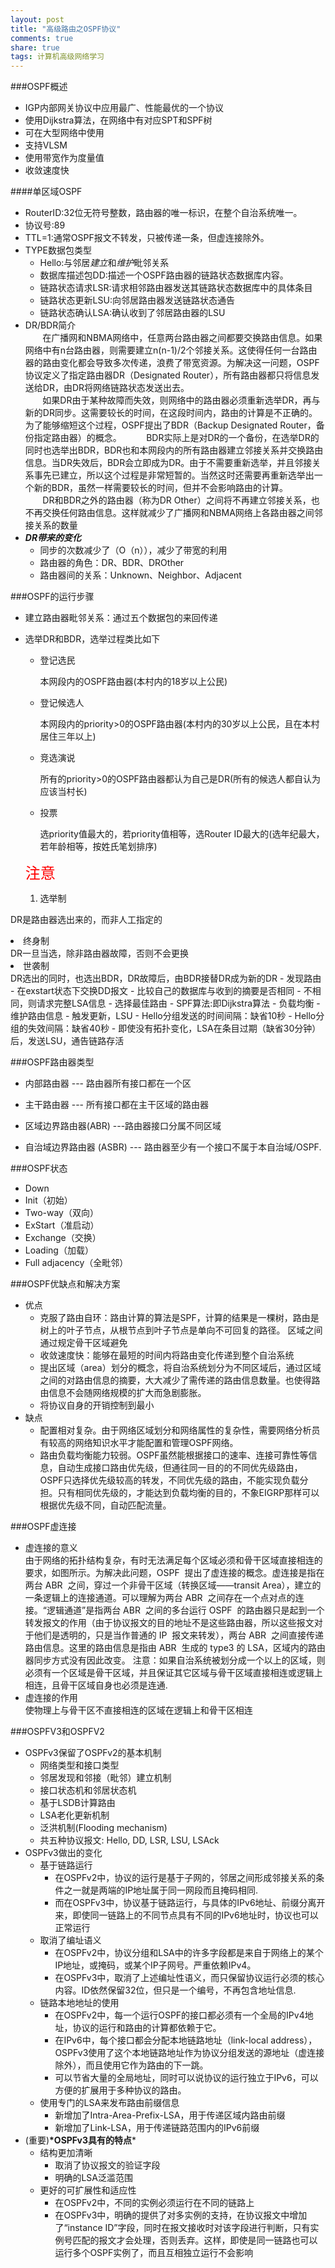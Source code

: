 ```yaml
---
layout: post
title: "高级路由之OSPF协议"
comments: true
share: true
tags: 计算机高级网络学习
---
```

###OSPF概述
- IGP内部网关协议中应用最广、性能最优的一个协议
- 使用Dijkstra算法，在网络中有对应SPT和SPF树
- 可在大型网络中使用
- 支持VLSM
- 使用带宽作为度量值
- 收敛速度快

####单区域OSPF
- RouterID:32位无符号整数，路由器的唯一标识，在整个自治系统唯一。
- 协议号:89
- TTL=1:通常OSPF报文不转发，只被传递一条，但虚连接除外。
- TYPE数据包类型
    - Hello:与邻居*建立*和*维护*毗邻关系
    - 数据库描述包DD:描述一个OSPF路由器的链路状态数据库内容。
    - 链路状态请求LSR:请求相邻路由器发送其链路状态数据库中的具体条目
    - 链路状态更新LSU:向邻居路由器发送链路状态通告
    - 链路状态确认LSA:确认收到了邻居路由器的LSU
- DR/BDR简介  
   &#160; &#160; &#160; &#160;在广播网和NBMA网络中，任意两台路由器之间都要交换路由信息。如果网络中有n台路由器，则需要建立n(n-1)/2个邻接关系。这使得任何一台路由器的路由变化都会导致多次传递，浪费了带宽资源。为解决这一问题，OSPF协议定义了指定路由器DR（Designated Router），所有路由器都只将信息发送给DR，由DR将网络链路状态发送出去。   
&#160; &#160; &#160; &#160;如果DR由于某种故障而失效，则网络中的路由器必须重新选举DR，再与新的DR同步。这需要较长的时间，在这段时间内，路由的计算是不正确的。为了能够缩短这个过程，OSPF提出了BDR（Backup Designated Router，备份指定路由器）的概念。   
&#160; &#160; &#160; &#160;BDR实际上是对DR的一个备份，在选举DR的同时也选举出BDR，BDR也和本网段内的所有路由器建立邻接关系并交换路由信息。当DR失效后，BDR会立即成为DR。由于不需要重新选举，并且邻接关系事先已建立，所以这个过程是非常短暂的。当然这时还需要再重新选举出一个新的BDR，虽然一样需要较长的时间，但并不会影响路由的计算。   
&#160; &#160; &#160; &#160;DR和BDR之外的路由器（称为DR Other）之间将不再建立邻接关系，也不再交换任何路由信息。这样就减少了广播网和NBMA网络上各路由器之间邻接关系的数量  
- __*DR带来的变化*__
    - 同步的次数减少了（O（n）），减少了带宽的利用
    - 路由器的角色：DR、BDR、DROther
    - 路由器间的关系：Unknown、Neighbor、Adjacent


###OSPF的运行步骤
- 建立路由器毗邻关系：通过五个数据包的来回传递
- 选举DR和BDR，选举过程类比如下
   - 登记选民
     
      本网段内的OSPF路由器(本村内的18岁以上公民)
   - 登记候选人
     
      本网段内的priority>0的OSPF路由器(本村内的30岁以上公民，且在本村居住三年以上)
   - 竞选演说  
   
      所有的priority>0的OSPF路由器都认为自己是DR(所有的候选人都自认为应该当村长)
   - 投票  
     
     选priority值最大的，若priority值相等，选Router ID最大的(选年纪最大，若年龄相等，按姓氏笔划排序)  
     
   <font color='red' size=5>注意</font>
   <ol>  
    <li>选举制 </li>
DR是路由器选出来的，而非人工指定的
<li>终身制</li>
DR一旦当选，除非路由器故障，否则不会更换
<li>世袭制</li>
DR选出的同时，也选出BDR，DR故障后，由BDR接替DR成为新的DR
</ol>
- 发现路由
   - 在exstart状态下交换DD报文
   - 比较自己的数据库与收到的摘要是否相同
   - 不相同，则请求完整LSA信息
- 选择最佳路由
   - SPF算法:即Dijkstra算法
   - 负载均衡
- 维护路由信息
   - 触发更新，LSU
   - Hello分组发送的时间间隔：缺省10秒
   - Hello分组的失效间隔：缺省40秒
   - 即使没有拓扑变化，LSA在条目过期（缺省30分钟）后，发送LSU，通告链路存活
 

###OSPF路由器类型
- 内部路由器  --- 路由器所有接口都在一个区  

- 主干路由器 ---  所有接口都在主干区域的路由器

- 区域边界路由器(ABR) ---路由器接口分属不同区域

- 自治域边界路由器 (ASBR) --- 路由器至少有一个接口不属于本自治域/OSPF. 

###OSPF状态
- Down
- Init（初始）
- Two-way（双向）
- ExStart（准启动）
- Exchange（交换）
- Loading（加载）
- Full adjacency（全毗邻） 

###OSPF优缺点和解决方案
- 优点
   - 克服了路由自环：路由计算的算法是SPF，计算的结果是一棵树，路由是树上的叶子节点，从根节点到叶子节点是单向不可回复的路径。
区域之间通过规定骨干区域避免
   - 收敛速度快：能够在最短的时间内将路由变化传递到整个自治系统
   - 提出区域（area）划分的概念，将自治系统划分为不同区域后，通过区域之间的对路由信息的摘要，大大减少了需传递的路由信息数量。也使得路由信息不会随网络规模的扩大而急剧膨胀。
   - 将协议自身的开销控制到最小
- 缺点
   - 配置相对复杂。由于网络区域划分和网络属性的复杂性，需要网络分析员有较高的网络知识水平才能配置和管理OSPF网络。
   - 路由负载均衡能力较弱。OSPF虽然能根据接口的速率、连接可靠性等信息，自动生成接口路由优先级，但通往同一目的的不同优先级路由，OSPF只选择优先级较高的转发，不同优先级的路由，不能实现负载分担。只有相同优先级的，才能达到负载均衡的目的，不象EIGRP那样可以根据优先级不同，自动匹配流量。
   
###OSPF虚连接
- 虚连接的意义   
  由于网络的拓扑结构复杂，有时无法满足每个区域必须和骨干区域直接相连的要求，如图所示。为解决此问题，OSPF  提出了虚连接的概念。虚连接是指在两台 ABR  之间，穿过一个非骨干区域（转换区域——transit Area），建立的一条逻辑上的连接通道。可以理解为两台 ABR  之间存在一个点对点的连接。“逻辑通道”是指两台 ABR  之间的多台运行 OSPF  的路由器只是起到一个转发报文的作用（由于协议报文的目的地址不是这些路由器，所以这些报文对于他们是透明的，只是当作普通的 IP  报文来转发），两台 ABR  之间直接传递路由信息。这里的路由信息是指由 ABR  生成的 type3 的 LSA，区域内的路由器同步方式没有因此改变。 注意：如果自治系统被划分成一个以上的区域，则必须有一个区域是骨干区域，并且保证其它区域与骨干区域直接相连或逻辑上相连，且骨干区域自身也必须是连通.
- 虚连接的作用  
 使物理上与骨干区不直接相连的区域在逻辑上和骨干区相连

###OSPFV3和OSPFV2
- OSPFv3保留了OSPFv2的基本机制
   - 网络类型和接口类型
   - 邻居发现和邻接（毗邻）建立机制
   - 接口状态机和邻居状态机
   - 基于LSDB计算路由
   - LSA老化更新机制
   - 泛洪机制(Flooding mechanism)
   - 共五种协议报文: Hello, DD, LSR, LSU, LSAck
- OSPFv3做出的变化
   - 基于链路运行
      - 在OSPFv2中，协议的运行是基于子网的，邻居之间形成邻接关系的条件之一就是两端的IP地址属于同一网段而且掩码相同.
      - 而在OSPFv3中，协议基于链路运行，与具体的IPv6地址、前缀分离开来，即使同一链路上的不同节点具有不同的IPv6地址时，协议也可以正常运行
   - 取消了编址语义
      - 在OSPFv2中，协议分组和LSA中的许多字段都是来自于网络上的某个IP地址，或掩码，或某个IP子网号。严重依赖IPv4。
      - 在OSPFv3中，取消了上述编址性语义，而只保留协议运行必须的核心内容。ID依然保留32位，但只是一个编号，不再包含地址信息.
   - 链路本地地址的使用
      - 在OSPFv2中，每一个运行OSPF的接口都必须有一个全局的IPv4地址，协议的运行和路由的计算都依赖于它。
      - 在IPv6中，每个接口都会分配本地链路地址（link-local address），OSPFv3使用了这个本地链路地址作为协议分组发送的源地址（虚连接除外），而且使用它作为路由的下一跳。
      - 可以节省大量的全局地址，同时可以说协议的运行独立于IPv6，可以方便的扩展用于多种协议的路由。
   - 使用专门的LSA来发布路由前缀信息
      - 新增加了Intra-Area-Prefix-LSA，用于传递区域内路由前缀
      - 新增加了Link-LSA，用于传递链路范围内的IPv6前缀
- (重要)__*OSPFv3具有的特点__* 
   - 结构更加清晰
     - 取消了协议报文的验证字段
     - 明确的LSA泛滥范围
   - 更好的可扩展性和适应性
     - 在OSPFv2中，不同的实例必须运行在不同的链路上
     - 在OSPFv3中，明确的提供了对多实例的支持，在协议报文中增加了“instance ID”字段，同时在报文接收时对该字段进行判断，只有实例号匹配的报文才会处理，否则丢弃。这样，即使是同一链路也可以运行多个OSPF实例了，而且互相独立运行不会影响
